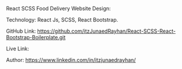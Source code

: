 React SCSS Food Delivery Website Design:

Technology: React Js, SCSS, React Bootstrap.

GitHub Link: https://github.com/itzJunaedRayhan/React-SCSS-React-Bootstrap-Boilerplate.git

Live Link:

Author: https://www.linkedin.com/in/itzjunaedrayhan/